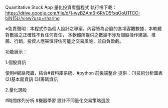 Quantitative Stock App
量化投資看盤程式
執行檔下載：https://drive.google.com/file/d/1-wyBZAm6-6RVD5fxqOoU1TCC-biN15Ll/view?usp=sharing


※免責聲明：本程式作為個人設計之專案，內容皆為台股的各項客觀數據，本軟體對數據之正確性不負任何責任，
本軟體所提供之數據不涉及個股操作建議、推薦、行銷，投資人應審慎評估可能之交易風險，並自負盈虧。



功能展示：

1.個股資訊

使用#網路爬蟲，結合#資料庫系統、#python 前後端整合
提供：(1)技術分析圖表 (2)基本面資訊 (3)籌碼資訊

2.量化選股 

#時間序列分析 #機器學習
設計不同量化交易策略選股
